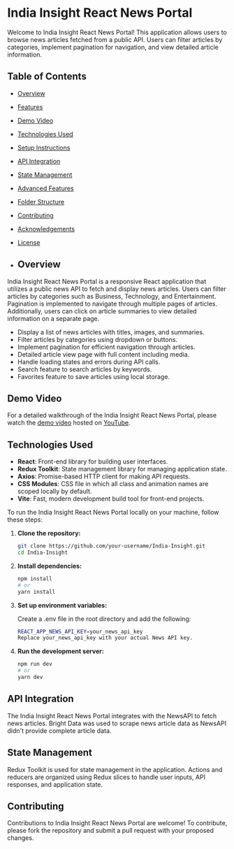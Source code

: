 # India Insight React News Portal
Welcome to India Insight React News Portal! This application allows users to browse news articles fetched from a public API. Users can filter articles by categories, implement pagination for navigation, and view detailed article information.
## Table of Contents

- [Overview](#overview)
- [Features](#features)
- [Demo Video](#demo-video)
- [Technologies Used](#technologies-used)
- [Setup Instructions](#setup-instructions)
- [API Integration](#api-integration)
- [State Management](#state-management)
- [Advanced Features](#advanced-features)
- [Folder Structure](#folder-structure)
- [Contributing](#contributing)
- [Acknowledgements](#acknowledgements)
- [License](#license)

- ## Overview

India Insight React News Portal is a responsive React application that utilizes a public news API to fetch and display news articles. Users can filter articles by categories such as Business, Technology, and Entertainment. Pagination is implemented to navigate through multiple pages of articles. Additionally, users can click on article summaries to view detailed information on a separate page.

- Display a list of news articles with titles, images, and summaries.
- Filter articles by categories using dropdown or buttons.
- Implement pagination for efficient navigation through articles.
- Detailed article view page with full content including media.
- Handle loading states and errors during API calls.
- Search feature to search articles by keywords.
- Favorites feature to save articles using local storage.

## Demo Video

For a detailed walkthrough of the India Insight React News Portal, please watch the [demo video](#) hosted on [YouTube](#).

## Technologies Used

- **React**: Front-end library for building user interfaces.
- **Redux Toolkit**: State management library for managing application state.
- **Axios**: Promise-based HTTP client for making API requests.
- **CSS Modules**: CSS file in which all class and animation names are scoped locally by default.
- **Vite**: Fast, modern development build tool for front-end projects.

To run the India Insight React News Portal locally on your machine, follow these steps:

1. **Clone the repository:**

   ```bash
   git clone https://github.com/your-username/India-Insight.git
   cd India-Insight

2. **Install dependencies:**

   ```bash
   npm install
   # or
   yarn install

3. **Set up environment variables:**

   Create a .env file in the root directory and add the following:
   
   ```bash
   REACT_APP_NEWS_API_KEY=your_news_api_key
   Replace your_news_api_key with your actual News API key.

4. **Run the development server:**

   ```bash
   npm run dev
   # or
   yarn dev

## API Integration
The India Insight React News Portal integrates with the NewsAPI to fetch news articles. Bright Data was used to scrape news article data as NewsAPI didn't provide complete article data.

## State Management
Redux Toolkit is used for state management in the application. Actions and reducers are organized using Redux slices to handle user inputs, API responses, and application state.

## Contributing
Contributions to India Insight React News Portal are welcome! To contribute, please fork the repository and submit a pull request with your proposed changes.







